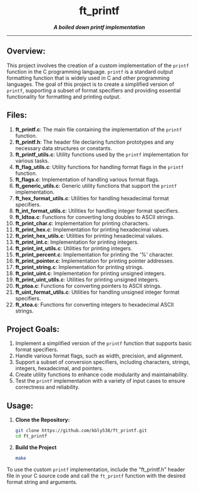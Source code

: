<h1 align="center">
	ft_printf
</h1>
<p align="center"><b><i>A boiled down printf implementation</i></b></p>

---

## Overview:

This project involves the creation of a custom implementation of the `printf` function in the C programming language. `printf` is a standard output formatting function that is widely used in C and other programming languages. The goal of this project is to create a simplified version of `printf`, supporting a subset of format specifiers and providing essential functionality for formatting and printing output.

## Files:

1. **ft_printf.c**: The main file containing the implementation of the `printf` function.
2. **ft_printf.h**: The header file declaring function prototypes and any necessary data structures or constants.
3. **ft_printf_utils.c**: Utility functions used by the `printf` implementation for various tasks.
4. **ft_flag_utils.c**: Utility functions for handling format flags in the `printf` function.
5. **ft_flags.c**: Implementation of handling various format flags.
6. **ft_generic_utils.c**: Generic utility functions that support the `printf` implementation.
7. **ft_hex_format_utils.c**: Utilities for handling hexadecimal format specifiers.
8. **ft_int_format_utils.c**: Utilities for handling integer format specifiers.
9. **ft_ldtoa.c**: Functions for converting long doubles to ASCII strings.
10. **ft_print_char.c**: Implementation for printing characters.
11. **ft_print_hex.c**: Implementation for printing hexadecimal values.
12. **ft_print_hex_utils.c**: Utilities for printing hexadecimal values.
13. **ft_print_int.c**: Implementation for printing integers.
14. **ft_print_int_utils.c**: Utilities for printing integers.
15. **ft_print_percent.c**: Implementation for printing the '%' character.
16. **ft_print_pointer.c**: Implementation for printing pointer addresses.
17. **ft_print_string.c**: Implementation for printing strings.
18. **ft_print_uint.c**: Implementation for printing unsigned integers.
19. **ft_print_uint_utils.c**: Utilities for printing unsigned integers.
20. **ft_ptoa.c**: Functions for converting pointers to ASCII strings.
21. **ft_uint_format_utils.c**: Utilities for handling unsigned integer format specifiers.
22. **ft_xtoa.c**: Functions for converting integers to hexadecimal ASCII strings.

## Project Goals:

1. Implement a simplified version of the `printf` function that supports basic format specifiers.
2. Handle various format flags, such as width, precision, and alignment.
3. Support a subset of conversion specifiers, including characters, strings, integers, hexadecimal, and pointers.
4. Create utility functions to enhance code modularity and maintainability.
5. Test the `printf` implementation with a variety of input cases to ensure correctness and reliability.

## Usage:

1. **Clone the Repository:**
   ```bash
   git clone https://github.com/kbly538/ft_printf.git
   cd ft_printf
2. **Build the Project**
   ```bash
   make
To use the custom `printf` implementation, include the "ft_printf.h" header file in your C source code and call the `ft_printf` function with the desired format string and arguments.
